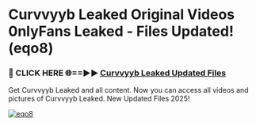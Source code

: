 # Curvvyyb Leaked Original Videos 0nlyFans Leaked - Files Updated! (eqo8)

<h3>🔴 CLICK HERE 🌐==►► <a href="https://tinyurl.com/2jnfzry5" rel="nofollow">Curvvyyb Leaked Updated Files</a></h3>

Get Curvvyyb Leaked and all content. Now you can access all videos and pictures of Curvvyyb Leaked. New Updated Files 2025!

[![eqo8](https://i.imgur.com/GyGTBgg.gif)](https://tinyurl.com/2jnfzry5)
